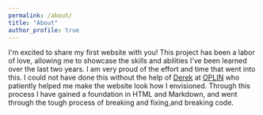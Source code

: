 ```yaml
---
permalink: /about/
title: "About"
author_profile: true
---
```


I'm excited to share my first website with you! This project has been a labor of love, allowing me to showcase the skills and abilities I've been learned over the last two years. I am very proud of the effort and time that went into this. I could not have done this without the help of [Derek](https://github.com/dzoladz) at [OPLIN](https://oplin.ohio.gov) who patiently helped me make the website look how I envisioned. Through this process I have gained a foundation in HTML and Markdown, and went through the tough process of breaking and fixing,and breaking code.  




